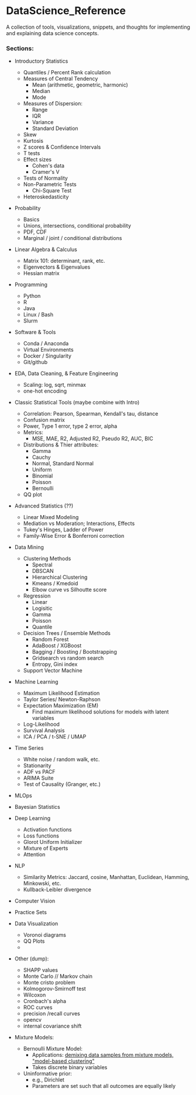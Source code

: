 # DataScience_Reference

A collection of tools, visualizations, snippets, and thoughts for implementing and explaining data science concepts. 

### Sections:
- Introductory Statistics
   - Quantiles / Percent Rank calculation
   - Measures of Central Tendency
      - Mean (arithmetic, geometric, harmonic)
      - Median
      - Mode
   - Measures of Dispersion:
      - Range
      - IQR
      - Variance
      - Standard Deviation
   - Skew
   - Kurtosis
   - Z scores & Confidence Intervals
   - T tests
   - Effect sizes
      - Cohen's data
      - Cramer's V
   - Tests of Normality
   - Non-Parametric Tests 
      - Chi-Square Test
   - Heteroskedasticity
- Probability
   - Basics
   - Unions, intersections, conditional probability
   - PDF, CDF
   - Marginal / joint / conditional distributions
- Linear Algebra & Calculus
   - Matrix 101: determinant, rank, etc.
   - Eigenvectors & Eigenvalues
   - Hessian matrix 
- Programming
   - Python
   - R
   - Java
   - Linux / Bash
   - Slurm
- Software & Tools
   - Conda / Anaconda
   - Virtual Environments
   - Docker / Singularity
   - Git/github
- EDA, Data Cleaning, & Feature Engineering  
   - Scaling: log, sqrt, minmax
   - one-hot encoding
- Classic Statistical Tools (maybe combine with Intro)
   - Correlation: Pearson, Spearman, Kendall's tau, distance
   - Confusion matrix
   - Power, Type 1 error, type 2 error, alpha
   - Metrics:
      - MSE, MAE, R2, Adjusted R2, Pseudo R2, AUC, BIC
   - Distributions & Thier attributes:
      - Gamma
      - Cauchy
      - Normal, Standard Normal
      - Uniform
      - Binomial 
      - Poisson
      - Bernoulli
   - QQ plot
- Advanced Statistics (??)
   - Linear Mixed Modeling
   - Mediation vs Moderation; Interactions, Effects
   - Tukey's Hinges, Ladder of Power
   - Family-Wise Error & Bonferroni correction
- Data Mining
   - Clustering Methods
      - Spectral
      - DBSCAN
      - Hierarchical Clustering
      - Kmeans / Kmedoid
      - Elbow curve vs Silhoutte score
   - Regression
      - Linear
      - Logisitic
      - Gamma
      - Poisson
      - Quantile
   - Decision Trees / Ensemble Methods
      - Random Forest
      - AdaBoost / XGBoost
      - Bagging / Boosting / Bootstrapping
      - Gridsearch vs random search
      - Entropy, Gini index
   - Support Vector Machine
- Machine Learning
   - Maximum Likelihood Estimation
   - Taylor Series/ Newton-Raphson
   - Expectation Maximization (EM)
      - Find maximum likelihood solutions for models with latent variables
   - Log-Likelihood
   - Survival Analysis
   - ICA / PCA / t-SNE / UMAP
- Time Series
   - White noise / random walk, etc. 
   - Stationarity
   - ADF vs PACF
   - ARIMA Suite
   - Test of Causality (Granger, etc.)
- MLOps
- Bayesian Statistics
- Deep Learning
   - Activation functions
   - Loss functions
   - Glorot Uniform Initializer
   - Mixture of Experts
   - Attention
- NLP
   - Similarity Metrics: Jaccard, cosine, Manhattan, Euclidean, Hamming, 
     Minkowski, etc. 
   - Kullback-Leibler divergence
- Computer Vision
- Practice Sets
- Data Visualization
   - Voronoi diagrams
   - QQ Plots
   - 

- Other (dump):
   - SHAPP values
   - Monte Carlo // Markov chain
   - Monte cristo problem
   - Kolmogorov-Smirnoff test
   - Wilcoxon
   - Cronbach's alpha
   - ROC curves
   - precision /recall curves
   - opencv
   - internal covariance shift
   

- Mixture Models:
   - Bernoulli Mixture Model: 
      - Applications: [demixing data samples from mixture models, "model-based clustering"](https://doi.org/10.3150/19-BEJ1173)
      - Takes discrete binary variables 
   - Uninformative prior:
      - e.g., Dirichlet
      - Parameters are set such that all outcomes are equally likely
